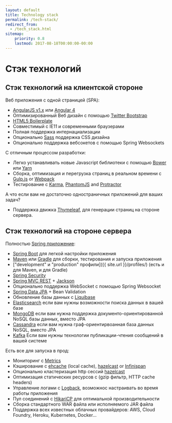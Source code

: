 ```yaml
---
layout: default
title: Technology stack
permalink: /tech-stack/
redirect_from:
  - /tech_stack.html
sitemap:
    priority: 0.8
    lastmod: 2017-08-18T00:00:00-00:00
---
```


# <i class="fa fa-stack-overflow"></i> Стэк технологий

## Стэк технологий на клиентской стороне

Веб приложения с одной страницей (SPA):

*   [AngularJS v1.x](http://angularjs.org/) или [Angular 4](https://angular.io/)
*   Оптимизированный Веб дизайн с помощью [Twitter Bootstrap](http://getbootstrap.com/)
*   [HTML5 Boilerplate](http://html5boilerplate.com/)
*   Совместимый с IE11 и современными браузерами
*   Полная поддержка интернациализации
*   Опционально [Sass](https://www.npmjs.com/package/node-sass) поддержка CSS дизайна
*   Опционально поддержка вебсокетов с помощью Spring Websockets

С отличным процессом разработки:

*   Легко устанавливать новые Javascript библиотеки с помощью [Bower](http://bower.io/) или [Yarn](https://yarnpkg.com/)
*   Сборка, оптимизация и перегрузка страниц в реальном времени с [Gulp.js](http://www.gulpjs.com) or [Webpack](https://webpack.js.org/)
*   Тестирование с [Karma](http://karma-runner.github.io/), [PhantomJS](http://phantomjs.org/) and [Protractor](http://www.protractortest.org)

А что если вам не достаточно одностраничных приложений для ваших задач?

*   Поддержка движка [Thymeleaf](http://www.thymeleaf.org/), для генерации страниц на стороне сервера.

## Стэк технологий на стороне сервера

Полностью [Spring приложение](http://spring.io/):

*   [Spring Boot](http://projects.spring.io/spring-boot/) для легкой настройки приложения
*   [Maven](http://maven.apache.org/) или [Gradle](http://www.gradle.org/) для сборки, тестирования и запуска приложения
*   ["development" и "production" профили]({{ site.url }}/profiles/) (есть и для Maven, и для Gradle)
*   [Spring Security](http://docs.spring.io/spring-security/site/index.html)
*   [Spring MVC REST](http://spring.io/guides/gs/rest-service/) + [Jackson](https://github.com/FasterXML/jackson)
*   Опционально поддержка WebSocket с помощью Spring Websocket
*   [Spring Data JPA](http://projects.spring.io/spring-data-jpa/) + Bean Validation
*   Обновление базы данных с [Liquibase](http://www.liquibase.org/)
*   [Elasticsearch](https://github.com/elastic/elasticsearch) если вам нужны возможности поиска данных в вашей базе
*   [MongoDB](http://www.mongodb.org) если вам нужна поддержка документо-ориентированной NoSQL базы данных, вместо JPA
*   [Cassandra](http://cassandra.apache.org/) если вам нужна граф-ориентирвоанная база данных NoSQL, вместо JPA
*   [Kafka](http://kafka.apache.org/) Если вам нужны технологии публикации-чтения сообщений в вашей системе

Есть все для запуска в прод:

*   Мониторинг с [Metrics](http://metrics.dropwizard.io/)
*   Кэширование с [ehcache](http://ehcache.org/) (local cache), [hazelcast](http://www.hazelcast.com/) or [Infinispan](http://infinispan.org/)
*   Опционально кластеризация http сессий [hazelcast](http://www.hazelcast.com/)
*   Оптимизация статических ресурсов с (gzip фильтр, HTTP cache headers)
*   Управление логами с [Logback](http://logback.qos.ch/), возможнос настраивать во время работы приложения
*   Пул соединений с [HikariCP](https://github.com/brettwooldridge/HikariCP) для оптимальной производительности
*   Сборка стандартного WAR файла или исполняемого JAR файла
*   Поддержка всех известных облачных провайдеров: AWS, Cloud Foundry, Heroku, Kubernetes, Docker...
